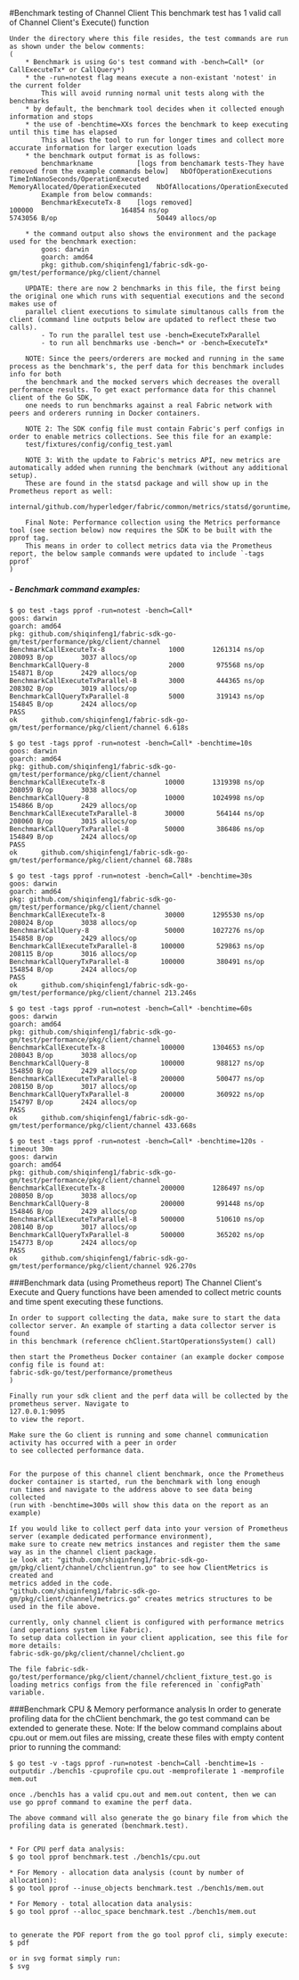 #Benchmark testing of Channel Client
    This benchmark test has 1 valid call of Channel Client's Execute() function
    
    Under the directory where this file resides, the test commands are run as shown under the below comments: 
	(
	    * Benchmark is using Go's test command with -bench=Call* (or CallExecuteTx* or CallQuery*)
	    * the -run=notest flag means execute a non-existant 'notest' in the current folder
	        This will avoid running normal unit tests along with the benchmarks
	    * by default, the benchmark tool decides when it collected enough information and stops
	    * the use of -benchtime=XXs forces the benchmark to keep executing until this time has elapsed
	        This allows the tool to run for longer times and collect more accurate information for larger execution loads
	    * the benchmark output format is as follows:
	        benchmarkname           [logs from benchamark tests-They have removed from the example commands below]   NbOfOperationExecutions     TimeInNanoSeconds/OperationExecuted   MemoryAllocated/OperationExecuted    NbOfAllocations/OperationExecuted  
	        Example from below commands:
	        BenchmarkExecuteTx-8    [logs removed]                                                                   100000                      164854 ns/op                          5743056 B/op                         50449 allocs/op 
	        
	    * the command output also shows the environment and the package used for the benchmark exection:
	        goos: darwin
            goarch: amd64
            pkg: github.com/shiqinfeng1/fabric-sdk-go-gm/test/performance/pkg/client/channel
            
        UPDATE: there are now 2 benchmarks in this file, the first being the original one which runs with sequential executions and the second makes use of
        parallel client executions to simulate simultanous calls from the client (command line outputs below are updated to reflect these two calls). 
            - To run the parallel test use -bench=ExecuteTxParallel
            - to run all benchmarks use -bench=* or -bench=ExecuteTx*
            
        NOTE: Since the peers/orderers are mocked and running in the same process as the benchmark's, the perf data for this benchmark includes info for both 
        the benchmark and the mocked servers which decreases the overall performance results. To get exact performance data for this channel client of the Go SDK, 
        one needs to run benchmarks against a real Fabric network with peers and orderers running in Docker containers.
        
        NOTE 2: The SDK config file must contain Fabric's perf configs in order to enable metrics collections. See this file for an example:
        test/fixtures/config/config_test.yaml
        
        NOTE 3: With the update to Fabric's metrics API, new metrics are automatically added when running the benchmark (without any additional setup).
        These are found in the statsd package and will show up in the Prometheus report as well: 
        internal/github.com/hyperledger/fabric/common/metrics/statsd/goruntime/collector.go 
        
        Final Note: Performance collection using the Metrics performance tool (see section below) now requires the SDK to be built with the pprof tag.
        This means in order to collect metrics data via the Prometheus report, the below sample commands were updated to include `-tags pprof`
	)

##### - Benchmark command examples:
    $ go test -tags pprof -run=notest -bench=Call*
    goos: darwin
    goarch: amd64
    pkg: github.com/shiqinfeng1/fabric-sdk-go-gm/test/performance/pkg/client/channel
    BenchmarkCallExecuteTx-8           	    1000	   1261314 ns/op	  208093 B/op	    3037 allocs/op
    BenchmarkCallQuery-8               	    2000	    975568 ns/op	  154871 B/op	    2429 allocs/op
    BenchmarkCallExecuteTxParallel-8   	    3000	    444365 ns/op	  208302 B/op	    3019 allocs/op
    BenchmarkCallQueryTxParallel-8     	    5000	    319143 ns/op	  154845 B/op	    2424 allocs/op
    PASS
    ok  	github.com/shiqinfeng1/fabric-sdk-go-gm/test/performance/pkg/client/channel	6.618s

    $ go test -tags pprof -run=notest -bench=Call* -benchtime=10s
    goos: darwin
    goarch: amd64
    pkg: github.com/shiqinfeng1/fabric-sdk-go-gm/test/performance/pkg/client/channel
    BenchmarkCallExecuteTx-8           	   10000	   1319398 ns/op	  208059 B/op	    3038 allocs/op
    BenchmarkCallQuery-8               	   10000	   1024998 ns/op	  154866 B/op	    2429 allocs/op
    BenchmarkCallExecuteTxParallel-8   	   30000	    564144 ns/op	  208060 B/op	    3015 allocs/op
    BenchmarkCallQueryTxParallel-8     	   50000	    386486 ns/op	  154849 B/op	    2424 allocs/op
    PASS
    ok  	github.com/shiqinfeng1/fabric-sdk-go-gm/test/performance/pkg/client/channel	68.788s
    
    $ go test -tags pprof -run=notest -bench=Call* -benchtime=30s
    goos: darwin
    goarch: amd64
    pkg: github.com/shiqinfeng1/fabric-sdk-go-gm/test/performance/pkg/client/channel
    BenchmarkCallExecuteTx-8           	   30000	   1295530 ns/op	  208024 B/op	    3038 allocs/op
    BenchmarkCallQuery-8               	   50000	   1027276 ns/op	  154858 B/op	    2429 allocs/op
    BenchmarkCallExecuteTxParallel-8   	  100000	    529863 ns/op	  208115 B/op	    3016 allocs/op
    BenchmarkCallQueryTxParallel-8     	  100000	    380491 ns/op	  154854 B/op	    2424 allocs/op
    PASS
    ok  	github.com/shiqinfeng1/fabric-sdk-go-gm/test/performance/pkg/client/channel	213.246s

    $ go test -tags pprof -run=notest -bench=Call* -benchtime=60s
    goos: darwin
    goarch: amd64
    pkg: github.com/shiqinfeng1/fabric-sdk-go-gm/test/performance/pkg/client/channel
    BenchmarkCallExecuteTx-8           	  100000	   1304653 ns/op	  208043 B/op	    3038 allocs/op
    BenchmarkCallQuery-8               	  100000	    988127 ns/op	  154850 B/op	    2429 allocs/op
    BenchmarkCallExecuteTxParallel-8   	  200000	    500477 ns/op	  208150 B/op	    3017 allocs/op
    BenchmarkCallQueryTxParallel-8     	  200000	    360922 ns/op	  154797 B/op	    2424 allocs/op
    PASS
    ok  	github.com/shiqinfeng1/fabric-sdk-go-gm/test/performance/pkg/client/channel	433.668s

    $ go test -tags pprof -run=notest -bench=Call* -benchtime=120s -timeout 30m
    goos: darwin
    goarch: amd64
    pkg: github.com/shiqinfeng1/fabric-sdk-go-gm/test/performance/pkg/client/channel
    BenchmarkCallExecuteTx-8           	  200000	   1286497 ns/op	  208050 B/op	    3038 allocs/op
    BenchmarkCallQuery-8               	  200000	    991448 ns/op	  154846 B/op	    2429 allocs/op
    BenchmarkCallExecuteTxParallel-8   	  500000	    510610 ns/op	  208140 B/op	    3017 allocs/op
    BenchmarkCallQueryTxParallel-8     	  500000	    365202 ns/op	  154773 B/op	    2424 allocs/op
    PASS
    ok  	github.com/shiqinfeng1/fabric-sdk-go-gm/test/performance/pkg/client/channel	926.270s
    
###Benchmark data (using Prometheus report)
    The Channel Client's Execute and Query functions have been amended to collect metric counts and time spent executing these functions.
    
    In order to support collecting the data, make sure to start the data collector server. An example of starting a data collector server is found 
    in this benchmark (reference chClient.StartOperationsSystem() call)
    
    then start the Prometheus Docker container (an example docker compose config file is found at:
    fabric-sdk-go/test/performance/prometheus
    )
    
    Finally run your sdk client and the perf data will be collected by the prometheus server. Navigate to 
    127.0.0.1:9095
    to view the report. 
    
    Make sure the Go client is running and some channel communication activity has occurred with a peer in order 
    to see collected performance data.
    
    
    For the purpose of this channel client benchmark, once the Prometheus docker container is started, run the benchmark with long enough
    run times and navigate to the address above to see data being collected 
    (run with -benchtime=300s will show this data on the report as an example)
    
    If you would like to collect perf data into your version of Prometheus server (example dedicated performance environment),
    make sure to create new metrics instances and register them the same way as in the channel client package.
    ie look at: "github.com/shiqinfeng1/fabric-sdk-go-gm/pkg/client/channel/chclientrun.go" to see how ClientMetrics is created and 
    metrics added in the code. 
    "github.com/shiqinfeng1/fabric-sdk-go-gm/pkg/client/channel/metrics.go" creates metrics structures to be used in the file above.
    
    currently, only channel client is configured with performance metrics (and operations system like Fabric).
    To setup data collection in your client application, see this file for more details: 
    fabric-sdk-go/pkg/client/channel/chclient.go
    
    The file fabric-sdk-go/test/performance/pkg/client/channel/chclient_fixture_test.go is loading metrics configs from the file referenced in `configPath` variable.

###Benchmark CPU & Memory performance analysis
    In order to generate profiling data for the chClient benchmark, the go test command can be extended to generate these.
    Note: If the below command complains about cpu.out or mem.out files are missing, create these files with empty content
     prior to running the command:
    
    $ go test -v -tags pprof -run=notest -bench=Call -benchtime=1s -outputdir ./bench1s -cpuprofile cpu.out -memprofilerate 1 -memprofile mem.out

    once ./bench1s has a valid cpu.out and mem.out content, then we can use go pprof command to examine the perf data.
    
    The above command will also generate the go binary file from which the profiling data is generated (benchmark.test).
    
    
    * For CPU perf data analysis:
    $ go tool pprof benchmark.test ./bench1s/cpu.out 

    * For Memory - allocation data analysis (count by number of allocation):
    $ go tool pprof --inuse_objects benchmark.test ./bench1s/mem.out 

    * For Memory - total allocation data analysis:
    $ go tool pprof --alloc_space benchmark.test ./bench1s/mem.out


    to generate the PDF report from the go tool pprof cli, simply execute:
    $ pdf
    
    or in svg format simply run:
    $ svg